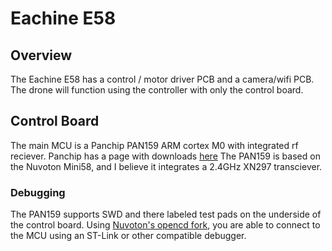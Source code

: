 # Eachine E58

## Overview
The Eachine E58 has a control / motor driver PCB and a camera/wifi PCB.
The drone will function using the controller with only the control board.

## Control Board
The main MCU is a Panchip PAN159 ARM cortex M0 with integrated rf reciever. Panchip has a page with downloads [here](http://bbs.panchip.com/forum.php?mod=viewthread&tid=35&extra=page%3D1)
The PAN159 is based on the Nuvoton Mini58, and I believe it integrates a 2.4GHz XN297 transciever.
### Debugging
The PAN159 supports SWD and there labeled test pads on the underside of the control board. Using [Nuvoton's opencd fork](https://github.com/OpenNuvoton/OpenOCD-Nuvoton), you are able to connect to the MCU using an ST-Link or other compatible debugger.